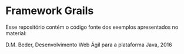 # Framework Grails

Esse repositório contém o código fonte dos exemplos apresentados no material:

D.M. Beder, Desenvolvimento Web Ágil para a plataforma Java, 2016
